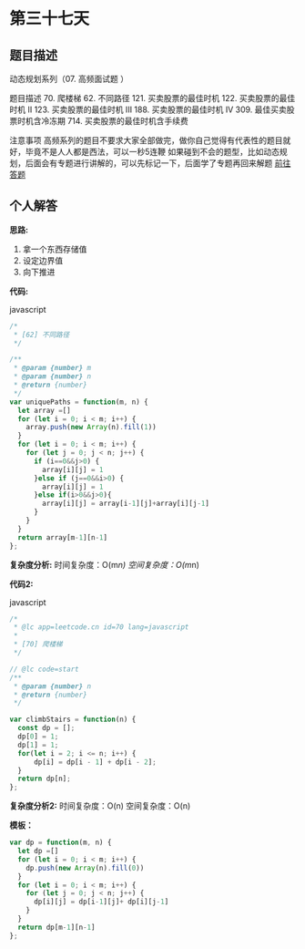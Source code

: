 # 第三十七天
## 题目描述
动态规划系列（07. 高频面试题 ）

题目描述
70. 爬楼梯
62. 不同路径
121. 买卖股票的最佳时机
122. 买卖股票的最佳时机 II
123. 买卖股票的最佳时机 III
188. 买卖股票的最佳时机 IV
309. 最佳买卖股票时机含冷冻期
714. 买卖股票的最佳时机含手续费

注意事项
高频系列的题目不要求大家全部做完，做你自己觉得有代表性的题目就好，毕竟不是人人都是西法，可以一秒5连鞭
如果碰到不会的题型，比如动态规划，后面会有专题进行讲解的，可以先标记一下，后面学了专题再回来解题
[前往答题](https://github.com/lisansang/91algorithm/issues/63)

## 个人解答

**思路:**

1. 拿一个东西存储值
2. 设定边界值
3. 向下推进

**代码:**

javascript
``` javascript
/*
 * [62] 不同路径
 */

/**
 * @param {number} m
 * @param {number} n
 * @return {number}
 */
var uniquePaths = function(m, n) {
  let array =[]
  for (let i = 0; i < m; i++) {
    array.push(new Array(n).fill(1))
  }
  for (let i = 0; i < m; i++) {
    for (let j = 0; j < n; j++) {
      if (i==0&&j>0) {
        array[i][j] = 1
      }else if (j==0&&i>0) {
        array[i][j] = 1
      }else if(i>0&&j>0){
        array[i][j] = array[i-1][j]+array[i][j-1]
      }
    }
  }
  return array[m-1][n-1]
};
```

**复杂度分析:**
时间复杂度：O(m*n)
空间复杂度：O(m*n)

**代码2:**

javascript
``` javascript
/*
 * @lc app=leetcode.cn id=70 lang=javascript
 *
 * [70] 爬楼梯
 */

// @lc code=start
/**
 * @param {number} n
 * @return {number}
 */

var climbStairs = function(n) {
  const dp = [];
  dp[0] = 1;
  dp[1] = 1;
  for(let i = 2; i <= n; i++) {
      dp[i] = dp[i - 1] + dp[i - 2];
  }
  return dp[n];
};
```

**复杂度分析2:**
时间复杂度：O(n)
空间复杂度：O(n)


**模板：** 
```javascript
var dp = function(m, n) {
  let dp =[]
  for (let i = 0; i < m; i++) {
    dp.push(new Array(n).fill(0))
  }
  for (let i = 0; i < m; i++) {
    for (let j = 0; j < n; j++) {
      dp[i][j] = dp[i-1][j]+ dp[i][j-1]
    }
  }
  return dp[m-1][n-1]
};
```